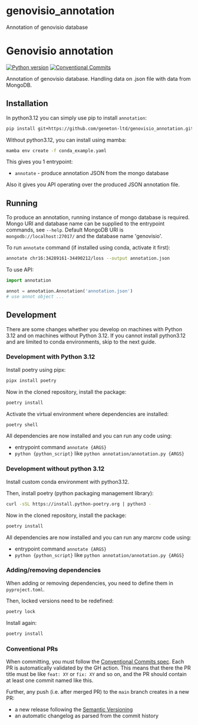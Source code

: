 # genovisio_annotation
Annotation of genovisio database

# Genovisio annotation

[![Python version](https://img.shields.io/badge/python-3.12+-green.svg)](https://www.python.org/downloads/)
[![Conventional Commits](https://img.shields.io/badge/Conventional%20Commits-1.0.0-%23FE5196?logo=conventionalcommits&logoColor=white)](https://conventionalcommits.org)

Annotation of genovisio database. Handling data on .json file with data from MongoDB.

## Installation

In python3.12 you can simply use pip to install `annotation`:

```bash
pip install git+https://github.com/geneton-ltd/genovisio_annotation.git
```

Without python3.12, you can install using mamba:

```bash
mamba env create -f conda_example.yaml
```

This gives you 1 entrypoint:

- `annotate` - produce annotation JSON from the mongo database

Also it gives you API operating over the produced JSON annotation file.

## Running

To produce an annotation, running instance of mongo database is required. Mongo URI and database name can be supplied to the entrypoint commands, see `--help`. Default MongoDB URI is `mongodb://localhost:27017/` and the database name 'genovisio'.

To run `annotate` command (if installed using conda, activate it first):

```sh
annotate chr16:34289161-34490212/loss --output annotation.json
```

To use API:

```py
import annotation

annot = annotation.Annotation('annotation.json')
# use annot object ...
```

## Development

There are some changes whether you develop on machines with Python 3.12 and on machines without Python 3.12.
If you cannot install python3.12 and are limited to conda environments, skip to the next guide.

### Development with Python 3.12

Install poetry using pipx:

```sh
pipx install poetry
```

Now in the cloned repository, install the package:

```sh
poetry install
```

Activate the virtual environment where dependencies are installed:

```sh
poetry shell
```

All dependencies are now installed and you can run any code using:

- entrypoint command `annotate {ARGS}`
- `python {python_script}` like `python annotation/annotation.py {ARGS}`

### Development without python 3.12

Install custom conda environment with python3.12.

Then, install poetry (python packaging management library):

```sh
curl -sSL https://install.python-poetry.org | python3 -
```

Now in the cloned repository, install the package:

```sh
poetry install
```

All dependencies are now installed and you can run any marcnv code using:

- entrypoint command `annotate {ARGS}`
- `python {python_script}` like `python annotation/annotation.py {ARGS}`

### Adding/removing dependencies

When adding or removing dependencies, you need to define them in `pyproject.toml`.

Then, locked versions need to be redefined:

```sh
poetry lock
```

Install again:

```sh
poetry install
```

### Conventional PRs

When committing, you must follow the [Conventional Commits spec](https://www.conventionalcommits.org/en/v1.0.0/). Each PR is automatically validated by the GH action.
This means that there the PR title must be like `feat: XY` or `fix: XY` and so on, and the PR should contain at least one commit named like this.

Further, any push (i.e. after merged PR) to the `main` branch creates in a new PR:

- a new release following the [Semantic Versioning](https://semver.org/)
- an automatic changelog as parsed from the commit history
